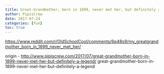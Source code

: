 ```yaml
---
title: Great-Grandmother, born in 1899, never met her, but definitely a legend
author: PipisCrew
date: 2017-07-24
categories: [fun]
toc: true
---
```


https://www.reddit.com/r/OldSchoolCool/comments/6p48s9/my_greatgrandmother_born_in_1899_never_met_her/

origin - http://www.pipiscrew.com/2017/07/great-grandmother-born-in-1899-never-met-her-but-definitely-a-legend/ great-grandmother-born-in-1899-never-met-her-but-definitely-a-legend